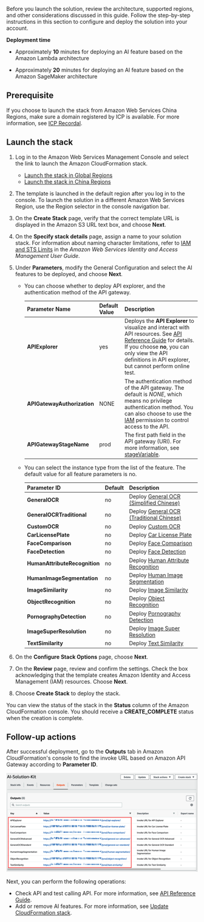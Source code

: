 Before you launch the solution, review the architecture, supported regions, and other considerations discussed in this guide. Follow the step-by-step instructions in this section to configure and deploy the solution into your account.

**Deployment time**

- Approximately **10** minutes for deploying an AI feature based on the Amazon Lambda architecture 

- Approximately **20** minutes for deploying an AI feature based on the Amazon SageMaker architecture 

## Prerequisite

If you choose to launch the stack from Amazon Web Services China Regions, make sure a domain registered by ICP is available. For more information, see [ICP Recordal](https://www.amazonaws.cn/en/support/icp/?nc1=h_ls).

## Launch the stack

1. Log in to the Amazon Web Services Management Console and select the link to launch the Amazon CloudFormation stack.

    - [Launch the stack in Global Regions][template-global]
    - [Launch the stack in China Regions][template-china1]
 
2. The template is launched in the default region after you log in to the console. To launch the solution in a different Amazon Web Services Region, use the Region selector in the console navigation bar.

3. On the **Create Stack** page, verify that the correct template URL is displayed in the Amazon S3 URL text box, and choose **Next**.

4. On the **Specify stack details** page, assign a name to your solution stack. For information about naming character limitations, refer to [IAM and STS Limits](https://docs.aws.amazon.com/IAM/latest/UserGuide/reference_iam-limits.html) in the *Amazon Web Services Identity and Access Management User Guide*.

5. Under **Parameters**, modify the General Configuration and select the AI features to be deployed, and choose **Next**.

    - You can choose whether to deploy API explorer, and the authentication method of the API gateway.

        | Parameter Name | Default Value | Description |
        | ---------- | ---------| ----------- |
        | **APIExplorer** | yes | Deploys the **API Explorer** to visualize and interact with API resources. See [API Reference Guide](api-explorer.md) for details. If you choose **no**, you can only view the API definitions in API explorer, but cannot perform online test.  |
        | **APIGatewayAuthorization** | NONE | The authentication method of the API gateway. The default is *NONE*, which means no privilege authentication method. You can also choose to use the [IAM](https://docs.aws.amazon.com/zh_cn/apigateway/latest/developerguide/permissions.html) permission to control access to the API. |
        | **APIGatewayStageName** | prod | The first path field in the API gateway (URI). For more information, see [stageVariable](https://docs.aws.amazon.com/en_us/apigateway/latest/developerguide/stage-variables.html). | 

    - You can select the instance type from the list of the feature. The default value for all feature parameters is no.

        | Parameter ID | Default | Description |
        | ---------- | ---------| ----------- |
        | **GeneralOCR** | no | Deploy [General OCR (Simplified Chinese)](deploy-general-ocr.md) |
        | **GeneralOCRTraditional** | no | Deploy [General OCR (Traditional Chinese)](deploy-general-ocr-traditional.md) |
        | **CustomOCR** | no | Deploy [Custom OCR](deploy-custom-ocr.md) |
        | **CarLicensePlate** | no | Deploy [Car License Plate](deploy-car-license-plate.md) |
        | **FaceComparison** | no | Deploy [Face Comparison](deploy-face-comparison.md) |
        | **FaceDetection** | no | Deploy [Face Detection](deploy-face-detection.md) |
        | **HumanAttributeRecognition** | no | Deploy [Human Attribute Recognition](deploy-human-attribute-recognition.md) |
        | **HumanImageSegmentation** | no | Deploy [Human Image Segmentation](deploy-human-image-segmentation.md)|
        | **ImageSimilarity** | no | Deploy [Image Similarity](deploy-image-similarity.md) |
        | **ObjectRecognition** | no | Deploy [Object Recognition](deploy-object-recognition.md) |
        | **PornographyDetection** | no | Deploy [Pornography Detection](deploy-pornography-detection.md) |   
        | **ImageSuperResolution** | no | Deploy [Image Super Resolution](deploy-image-super-resolution.md) |
        | **TextSimilarity** | no | Deploy [Text Similarity](deploy-text-similarity.md) |

6. On the **Configure Stack Options** page, choose **Next**.

7. On the **Review** page, review and confirm the settings. Check the box acknowledging that the template creates Amazon Identity and Access Management (IAM) resources. Choose **Next**.

8. Choose **Create Stack** to deploy the stack.

You can view the status of the stack in the **Status** column of the Amazon CloudFormation console. You should receive a **CREATE_COMPLETE** status when the creation is complete.


## Follow-up actions

After successful deployment, go to the **Outputs** tab in Amazon CloudFormation's console to find the invoke URL based on Amazon API Gateway according to **Parameter ID**.

![](./images/output.png)

Next, you can perform the following operations:

- Check API and test calling API. For more information, see [API Reference Guide](api-explorer.md).
- Add or remove AI features. For more information, see [Update CloudFormation stack](deploy-add-delete-api.md).


[template-china1]:https://cn-north-1.console.amazonaws.cn/cloudformation/home?region=cn-north-1#/stacks/create/template?stackName=AIKitsInferOCRStack&templateURL=https://aws-gcr-solutions.s3.cn-north-1.amazonaws.com.cn/Aws-gcr-ai-solution-kit/v1.2.0/AI-Solution-Kit.template

[template-china2]:https://cn-northwest-1.console.amazonaws.cn/cloudformation/home?region=cn-northwest-1#/stacks/create/template?stackName=AIKitsInferOCRStack&templateURL=https://aws-gcr-solutions.s3.cn-north-1.amazonaws.com.cn/Aws-gcr-ai-solution-kit/v1.2.0/AI-Solution-Kit.template

[template-global]: https://console.aws.amazon.com/cloudformation/home?region=us-east-1#/stacks/create/template?stackName=AIKitsInferOCRStack&templateURL=https://aws-gcr-solutions.s3.amazonaws.com/Aws-gcr-ai-solution-kit/v1.2.0/AI-Solution-Kit.template


